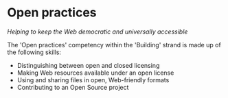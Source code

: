 Open practices
==============
_Helping to keep the Web democratic and universally accessible_

The 'Open practices' competency within the 'Building' strand is made up of the following skills:

* Distinguishing between open and closed licensing
* Making Web resources available under an open license
* Using and sharing files in open, Web-friendly formats
* Contributing to an Open Source project 